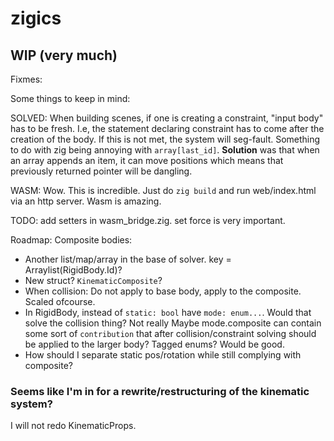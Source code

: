 # zigics

## WIP (very much)

Fixmes:

Some things to keep in mind:

SOLVED:
When building scenes, if one is creating a constraint, "input body" has to be
fresh. I.e, the statement declaring constraint has to come after the creation
of the body. If this is not met, the system will seg-fault. Something to do
with zig being annoying with `array[last_id]`.
<b>Solution</b> was that when an array appends an item, it can move positions which
means that previously returned pointer will be dangling.

WASM:
Wow. This is incredible. Just do `zig build` and run web/index.html via an http server. Wasm is amazing.

TODO:
add setters in wasm_bridge.zig. set force is very important.

Roadmap:
Composite bodies:
* Another list/map/array in the base of solver. 
    key = Arraylist(RigidBody.Id)?
* New struct? `KinematicComposite`?
* When collision:
    Do not apply to base body, apply to the composite. Scaled ofcourse.
* In RigidBody, instead of `static: bool` have `mode: enum...`. Would that solve the collision thing? Not really
    Maybe mode.composite can contain some sort of `contribution` that after
    collision/constraint solving should be applied to the larger body? Tagged enums? Would be good.
* How should I separate static pos/rotation while still complying with composite?
### Seems like I'm in for a rewrite/restructuring of the kinematic system?
I will not redo KinematicProps.
